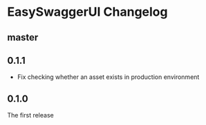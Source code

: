# EasySwaggerUI Changelog

## master

## 0.1.1

* Fix checking whether an asset exists in production environment

## 0.1.0

The first release
